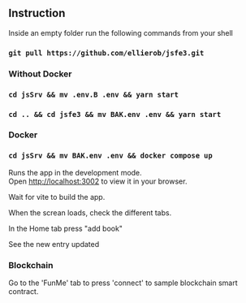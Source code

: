 

## Instruction

Inside an empty folder run the following commands from your shell

### `git pull https://github.com/ellierob/jsfe3.git`

### Without Docker

### `cd jsSrv && mv .env.B .env && yarn start`

### `cd .. && cd jsfe3 && mv BAK.env .env && yarn start`

### Docker

### `cd jsSrv && mv BAK.env .env && docker compose up`

Runs the app in the development mode.\
Open [http://localhost:3002](http://localhost:3002) to view it in your browser.

Wait for vite to build the app.

When the screan loads, check the different tabs.

In the Home tab press "add book"

See the new entry updated

### Blockchain

Go to the 'FunMe' tab to press 'connect' to sample blockchain smart contract.
